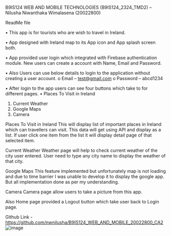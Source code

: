 B9IS124 WEB AND MOBILE TECHNOLOGIES (B9IS124_2324_TMD2) – Nilusha Niwanthaka Wimalasena (20022800)

ReadMe file

•	This app is for tourists who are wish to travel in Ireland. 

•	App designed with Ireland map to its App icon and App splash screen both.

•	App provided user login which integrated with Firebase authentication module. New users can create a account with Name, Email and Password. 

•	Also Users can use below details to login to the application without creating a user account.
o	Email – test@gmail.com
o	Password – abcd1234

•	After login to the app users can see four buttons which take to for different pages.
•	Places To Visit in Ireland
1.	Current Weather
2.	Google Maps
3.	Camera


Places To Visit in Ireland
	This will display list of important places in Ireland which can travellers can visit. This data will get using API and display as a list. If user click one item from the list it will display detail page of that selected item.

Current Weather
	Weather page will help to check current weather of the city user entered. User need to type any city name to display the weather of that city.


Google Maps
	This feature implemented but unfortunately map is not loading and due to time barrier I was unable to develop it to display the google app. But all implementation done as per my understanding.

Camera
	Camera page allow users to take a picture from this app.

Also Home page provided a Logout button which take user back to Login page. 

Github Link - https://github.com/nwnilusha/B9IS124_WEB_AND_MOBILE_20022800_CA2
![image](https://github.com/nwnilusha/B9IS124_WEB_AND_MOBILE_20022800_CA2/assets/42664532/fe35245a-58f0-4a9a-9b1c-87a77cc8c1fd)
